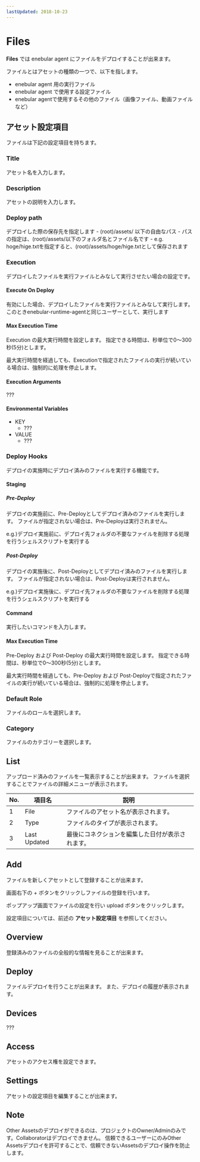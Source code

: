 ```yaml
---
lastUpdated: 2018-10-23
---
```


# Files

**Files** では enebular agent にファイルをデプロイすることが出来ます。

ファイルとはアセットの種類の一つで、以下を指します。

- enebular agent 用の実行ファイル
- enebular agent で使用する設定ファイル
- enebular agentで使用するその他のファイル（画像ファイル、動画ファイルなど）

## アセット設定項目

ファイルは下記の設定項目を持ちます。

### Title

アセット名を入力します。

### Description

アセットの説明を入力します。

### Deploy path

デプロイした際の保存先を指定します
    - (root)/assets/ 以下の自由なパス
    - パスの指定は、(root)/assets/以下のフォルダ名とファイル名です
    - e.g. hoge/hige.txtを指定すると、(root)/assets/hoge/hige.txtとして保存されます

### Execution

デプロイしたファイルを実行ファイルとみなして実行させたい場合の設定です。

#### Execute On Deploy

有効にした場合、デプロイしたファイルを実行ファイルとみなして実行します。
このときenebular-runtime-agentと同じユーザーとして、実行します

#### Max Execution Time

Execution の最大実行時間を設定します。
指定できる時間は、秒単位で0〜300秒(5分)とします。

最大実行時間を経過しても、Executionで指定されたファイルの実行が続いている場合は、強制的に処理を停止します。

#### Execution Arguments

???

#### Environmental Variables

- KEY
    - ???
- VALUE
    - ???

### Deploy Hooks

デプロイの実施時にデプロイ済みのファイルを実行する機能です。

#### Staging

##### Pre-Deploy

デプロイの実施前に、Pre-Deployとしてデプロイ済みのファイルを実行します。
ファイルが指定されない場合は、Pre-Deployは実行されません。

e.g.)デプロイ実施前に、デプロイ先フォルダの不要なファイルを削除する処理を行うシェルスクリプトを実行する

##### Post-Deploy

デプロイの実施後に、Post-Deployとしてデプロイ済みのファイルを実行します。
ファイルが指定されない場合は、Post-Deployは実行されません。

e.g.)デプロイ実施後に、デプロイ先フォルダの不要なファイルを削除する処理を行うシェルスクリプトを実行する

#### Command

実行したいコマンドを入力します。

#### Max Execution Time

Pre-Deploy および Post-Deploy の最大実行時間を設定します。
指定できる時間は、秒単位で0〜300秒(5分)とします。

最大実行時間を経過しても、Pre-Deploy および Post-Deployで指定されたファイルの実行が続いている場合は、強制的に処理を停止します。

### Default Role

ファイルのロールを選択します。

### Category

ファイルのカテゴリーを選択します。

## List

アップロード済みのファイルを一覧表示することが出来ます。
ファイルを選択することでファイルの詳細メニューが表示されます。

| No. | 項目名 | 説明 |
| --- | --- | --- |
| 1 | File | ファイルのアセット名が表示されます。 |
| 2 | Type | ファイルのタイプが表示されます。 |
| 3 | Last Updated | 最後にコネクションを編集した日付が表示されます。 |

## Add

ファイルを新しくアセットとして登録することが出来ます。

画面右下の + ボタンをクリックしファイルの登録を行います。

ポップアップ画面でファイルの設定を行い upload ボタンをクリックします。

設定項目については、前述の **アセット設定項目** を参照してください。

## Overview

登録済みのファイルの全般的な情報を見ることが出来ます。

## Deploy

ファイルデプロイを行うことが出来ます。
また、デプロイの履歴が表示されます。

## Devices

???

## Access

アセットのアクセス権を設定できます。

## Settings

アセットの設定項目を編集することが出来ます。

## Note

Other Assetsのデプロイができるのは、プロジェクトのOwner/Adminのみです。Collaboratorはデプロイできません。
信頼できるユーザーにのみOther Assetsデプロイを許可することで、信頼できないAssetsのデプロイ操作を防止します。